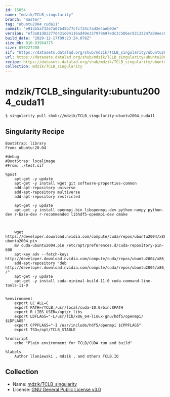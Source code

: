```yaml
---
id: 15054
name: "mdzik/TCLB_singularity"
branch: "master"
tag: "ubuntu2004_cuda11"
commit: "e913b5a732e7a07b45b77cfcf24c7ad2e4aeb03e"
version: "ef3a01d82277d431d04116ad49e337979697edc3c506ec93133247a80eec0814"
build_date: "2020-12-17T09:23:24.078Z"
size_mb: 810.83984375
size: 850227200
sif: "https://datasets.datalad.org/shub/mdzik/TCLB_singularity/ubuntu2004_cuda11/2020-12-17-e913b5a7-ef3a01d8/ef3a01d82277d431d04116ad49e337979697edc3c506ec93133247a80eec0814.sif"
url: https://datasets.datalad.org/shub/mdzik/TCLB_singularity/ubuntu2004_cuda11/2020-12-17-e913b5a7-ef3a01d8/
recipe: https://datasets.datalad.org/shub/mdzik/TCLB_singularity/ubuntu2004_cuda11/2020-12-17-e913b5a7-ef3a01d8/Singularity
collection: mdzik/TCLB_singularity
---
```


# mdzik/TCLB_singularity:ubuntu2004_cuda11

```bash
$ singularity pull shub://mdzik/TCLB_singularity:ubuntu2004_cuda11
```

## Singularity Recipe

```singularity
BootStrap: library
From: ubuntu:20.04

#debug
#BootStrap: localimage
#From: ./test.sif

%post
    apt-get -y update
    apt-get -y install wget git software-properties-common 
    add-apt-repository universe
    add-apt-repository multiverse
    add-apt-repository restricted
    
    apt-get -y update
    apt-get -y install openmpi-bin libopenmpi-dev python-numpy python-dev r-base-dev r-recommended libhdf5-openmpi-dev cmake


    
    wget https://developer.download.nvidia.com/compute/cuda/repos/ubuntu2004/x86_64/cuda-ubuntu2004.pin
    mv cuda-ubuntu2004.pin /etc/apt/preferences.d/cuda-repository-pin-600
    apt-key adv --fetch-keys http://developer.download.nvidia.com/compute/cuda/repos/ubuntu2004/x86_64/7fa2af80.pub
    add-apt-repository "deb http://developer.download.nvidia.com/compute/cuda/repos/ubuntu2004/x86_64/ /"
    apt-get -y update
    apt-get -y install cuda-minimal-build-11-0 cuda-command-line-tools-11-0

 
%environment
    export LC_ALL=C
    export PATH=/TCLB:/usr/local/cuda-10.0/bin:$PATH
    export R_LIBS_USER=/opt/r_libs  
    export LDFLAGS="-L/usr/lib/x86_64-linux-gnu/hdf5/openmpi/  $LDFLAGS" 
    export CPPFLAGS="-I /usr/include/hdf5/openmpi $CPPFLAGS"
    export TSD=/opt/TCLB_STABLE

%runscript
    echo "Plain environment for TCLB/CUDA run and build"

%labels
    Author llaniewski , mdzik , and others TCLB.IO
```

## Collection

 - Name: [mdzik/TCLB_singularity](https://github.com/mdzik/TCLB_singularity)
 - License: [GNU General Public License v3.0](https://api.github.com/licenses/gpl-3.0)

